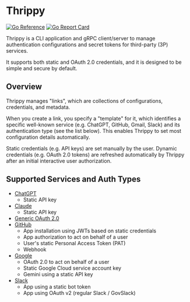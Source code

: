 # Thrippy

[![Go Reference](https://pkg.go.dev/badge/github.com/tzrikka/thrippy.svg)](https://pkg.go.dev/github.com/tzrikka/thrippy)
[![Go Report Card](https://goreportcard.com/badge/github.com/tzrikka/thrippy)](https://goreportcard.com/report/github.com/tzrikka/thrippy)

Thrippy is a CLI application and gRPC client/server to manage authentication configurations and secret tokens for third-party (3P) services.

It supports both static and OAuth 2.0 credentials, and it is designed to be simple and secure by default.

## Overview

Thrippy manages "links", which are collections of configurations, credentials, and metadata.

When you create a link, you specify a "template" for it, which identifies a specific well-known service (e.g. ChatGPT, GitHub, Gmail, Slack) and its authentication type (see the list below). This enables Thrippy to set most configuration details automatically.

Static credentials (e.g. API keys) are set manually by the user. Dynamic credentials (e.g. OAuth 2.0 tokens) are refreshed automatically by Thrippy after an initial interactive user authorization.

## Supported Services and Auth Types

- [ChatGPT](./docs/chatgpt/README.md)
  - Static API key
- [Claude](./docs/claude/README.md)
  - Static API key
- [Generic OAuth 2.0](./docs/generic-oauth/README.md)
- [GitHub](./docs/github/README.md)
  - App installation using JWTs based on static credentials
  - App authorization to act on behalf of a user
  - User's static Personal Access Token (PAT)
  - Webhook
- [Google](./docs/google/README.md)
  - OAuth 2.0 to act on behalf of a user
  - Static Google Cloud service account key
  - Gemini using a static API key
- [Slack](./docs/slack/README.md)
  - App using a static bot token
  - App using OAuth v2 (regular Slack / GovSlack)
